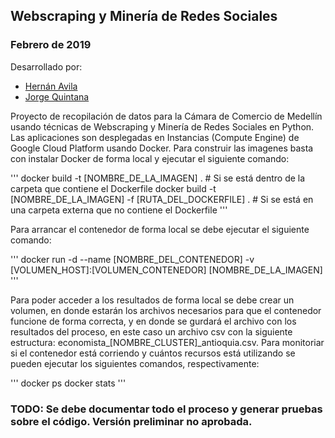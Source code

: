 ## Webscraping y Minería de Redes Sociales
### Febrero de 2019

Desarrollado por:

 * [Hernán Avila](hernan.avila@datalytics.com)
 * [Jorge Quintana](jorge.quintana@datalytics.com) 

Proyecto de recopilación de datos para la Cámara de Comercio de Medellín usando técnicas de Webscraping y Minería de Redes Sociales en Python. Las aplicaciones son desplegadas en Instancias (Compute Engine) de Google Cloud Platform usando Docker. Para construir las imagenes basta con instalar Docker de forma local y ejecutar el siguiente comando: 

'''
  docker build -t [NOMBRE_DE_LA_IMAGEN] .                              # Si se está dentro de la carpeta que contiene el Dockerfile
  docker build -t [NOMBRE_DE_LA_IMAGEN] -f [RUTA_DEL_DOCKERFILE] .     # Si se está en una carpeta externa que no contiene el Dockerfile
'''

Para arrancar el contenedor de forma local se debe ejecutar el siguiente comando:

'''
  docker run -d --name [NOMBRE_DEL_CONTENEDOR] -v [VOLUMEN_HOST]:[VOLUMEN_CONTENEDOR] [NOMBRE_DE_LA_IMAGEN]
'''

Para poder acceder a los resultados de forma local se debe crear un volumen, en donde estarán los archivos necesarios para que el contenedor funcione de forma correcta, y en donde se gurdará el archivo con los resultados del proceso, en este caso un archivo csv con la siguiente estructura: economista_[NOMBRE_CLUSTER]_antioquia.csv. Para monitoriar si el contenedor está corriendo y cuántos recursos está utilizando se pueden ejecutar los siguientes comandos, respectivamente:

'''
  docker ps
  docker stats
'''

### TODO: Se debe documentar todo el proceso y generar pruebas sobre el código. Versión preliminar no aprobada.
